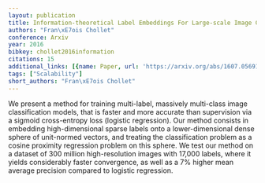 ```yaml
---
layout: publication
title: Information-theoretical Label Embeddings For Large-scale Image Classification
authors: "Fran\xE7ois Chollet"
conference: Arxiv
year: 2016
bibkey: chollet2016information
citations: 15
additional_links: [{name: Paper, url: 'https://arxiv.org/abs/1607.05691'}]
tags: ["Scalability"]
short_authors: "Fran\xE7ois Chollet"
---
```

We present a method for training multi-label, massively multi-class image
classification models, that is faster and more accurate than supervision via a
sigmoid cross-entropy loss (logistic regression). Our method consists in
embedding high-dimensional sparse labels onto a lower-dimensional dense sphere
of unit-normed vectors, and treating the classification problem as a cosine
proximity regression problem on this sphere. We test our method on a dataset of
300 million high-resolution images with 17,000 labels, where it yields
considerably faster convergence, as well as a 7% higher mean average precision
compared to logistic regression.